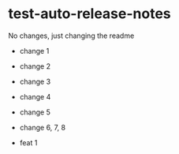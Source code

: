 # test-auto-release-notes

No changes, just changing the readme

- change 1
- change 2
- change 3
- change 4
- change 5
- change 6, 7, 8

- feat 1